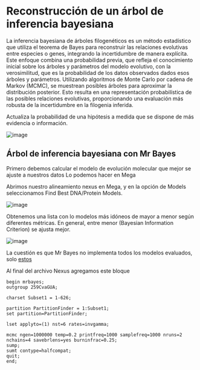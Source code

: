 # Reconstrucción de un árbol de inferencia bayesiana 

La inferencia bayesiana de árboles filogenéticos es un método estadístico que utiliza el teorema de Bayes para reconstruir 
las relaciones evolutivas entre especies o genes, integrando la incertidumbre de manera explícita. Este enfoque combina 
una probabilidad previa, que refleja el conocimiento inicial sobre los árboles y parámetros del modelo evolutivo, con
la verosimilitud, que es la probabilidad de los datos observados dados esos árboles y parámetros. Utilizando algoritmos
de Monte Carlo por cadena de Markov (MCMC), se muestrean posibles árboles para aproximar la distribución posterior. 
Esto resulta en una representación probabilística de las posibles relaciones evolutivas, proporcionando una evaluación 
más robusta de la incertidumbre en la filogenia inferida.

Actualiza la probabilidad de una hipótesis a medida que se dispone de más evidencia o información.

![image](https://github.com/ObreroFuturista/phylo_m/assets/32031932/ce8d3053-6d33-43a2-b30e-761427a17b61)

## Árbol de inferencia bayesiana con Mr Bayes

Primero debemos calcular el modelo de evolución molecular que mejor se ajuste a nuestros datos
Lo podemos hacer en Mega

Abrimos nuestro alineamiento nexus en Mega, y en la opción de Models seleccionamos Find Best DNA/Protein Models. 

![image](https://github.com/ObreroFuturista/phylo_m/assets/32031932/b81b277e-11fa-4c9a-9731-dfb8a61f35fd)

Obtenemos una lista con lo modelos más idóneos de mayor a menor según diferentes métricas. En general, entre menor  (Bayesian Information Criterion) se ajusta mejor. 

![image](https://github.com/ObreroFuturista/phylo_m/assets/32031932/7242d69e-7dc9-4b62-9bae-111627b2ca06)


La cuestión es que Mr Bayes no implementa todos los modelos evaluados, solo [estos](archivos/mr_bayes.modelos.txt)


Al final del archivo Nexus agregamos este bloque 


	begin mrbayes;
	outgroup 259CvaGUA;

	charset Subset1 = 1-626;

	partition PartitionFinder = 1:Subset1;
	set partition=PartitionFinder;

	lset applyto=(1) nst=6 rates=invgamma;

	mcmc ngen=1000000 temp=0.2 printfreq=1000 samplefreq=1000 nruns=2 nchains=4 savebrlens=yes burninfrac=0.25;
	sump;
	sumt contype=halfcompat;
	quit;
	end;
